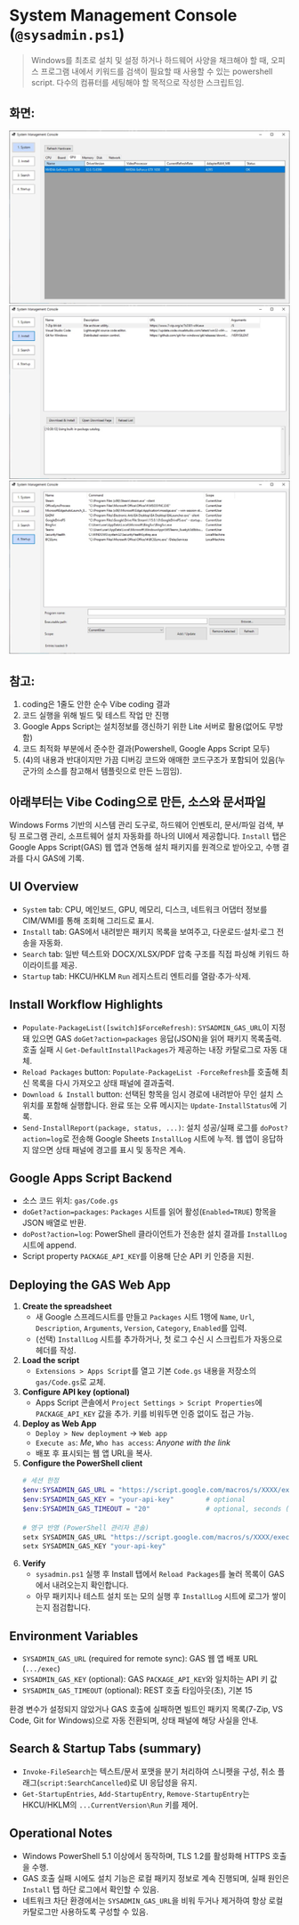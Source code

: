 # System Management Console (`@sysadmin.ps1`)
> Windows를 최초로 설치 및 설정 하거나 하드웨어 사양을 채크해야 할 때, 오피스 프로그램 내에서 키워드를 검색이 필요할 때 사용할 수 있는 powershell script. 다수의 컴퓨터를 세팅해야 할 목적으로 작성한 스크립트임. 


## 화면:
![](1.jpg)
![](2.jpg)
![](3.jpg)


## 참고:
1. coding은 1줄도 안한 순수 Vibe coding 결과
2. 코드 실행을 위해 빌드 및 테스트 작업 만 진행
3. Google Apps Script는 설치정보를 갱신하기 위한 Lite 서버로 활용(없어도 무방함)
4. 코드 최적화 부분에서 준수한 결과(Powershell, Google Apps Script 모두) 
5. (4)의 내용과 반대이지만 가끔 디버깅 코드와 애매한 코드구조가 포함되어 있음(누군가의 소스를 참고해서 템플릿으로 만든 느낌임).

아래부터는 Vibe Coding으로 만든, 소스와 문서파일
---

Windows Forms 기반의 시스템 관리 도구로, 하드웨어 인벤토리, 문서/파일 검색, 부팅 프로그램 관리, 소프트웨어 설치 자동화를 하나의 UI에서 제공합니다. `Install` 탭은 Google Apps Script(GAS) 웹 앱과 연동해 설치 패키지를 원격으로 받아오고, 수행 결과를 다시 GAS에 기록.

## UI Overview
- `System` tab: CPU, 메인보드, GPU, 메모리, 디스크, 네트워크 어댑터 정보를 CIM/WMI를 통해 조회해 그리드로 표시.
- `Install` tab: GAS에서 내려받은 패키지 목록을 보여주고, 다운로드·설치·로그 전송을 자동화.
- `Search` tab: 일반 텍스트와 DOCX/XLSX/PDF 압축 구조를 직접 파싱해 키워드 하이라이트를 제공.
- `Startup` tab: HKCU/HKLM `Run` 레지스트리 엔트리를 열람·추가·삭제.

## Install Workflow Highlights
- `Populate-PackageList([switch]$ForceRefresh)`: `SYSADMIN_GAS_URL`이 지정돼 있으면 GAS `doGet?action=packages` 응답(JSON)을 읽어 패키지 목록출력. 호출 실패 시 `Get-DefaultInstallPackages`가 제공하는 내장 카탈로그로 자동 대체.
- `Reload Packages` button: `Populate-PackageList -ForceRefresh`를 호출해 최신 목록을 다시 가져오고 상태 패널에 결과출력.
- `Download & Install` button: 선택된 항목을 임시 경로에 내려받아 무인 설치 스위치를 포함해 실행합니다. 완료 또는 오류 메시지는 `Update-InstallStatus`에 기록.
- `Send-InstallReport(package, status, ...)`: 설치 성공/실패 로그를 `doPost?action=log`로 전송해 Google Sheets `InstallLog` 시트에 누적. 웹 앱이 응답하지 않으면 상태 패널에 경고를 표시 및 동작은 계속.

## Google Apps Script Backend
- 소스 코드 위치: `gas/Code.gs`
- `doGet?action=packages`: `Packages` 시트를 읽어 활성(`Enabled=TRUE`) 항목을 JSON 배열로 반환.
- `doPost?action=log`: PowerShell 클라이언트가 전송한 설치 결과를 `InstallLog` 시트에 append.
- Script property `PACKAGE_API_KEY`를 이용해 단순 API 키 인증을 지원.

## Deploying the GAS Web App
1. **Create the spreadsheet**
   - 새 Google 스프레드시트를 만들고 `Packages` 시트 1행에 `Name`, `Url`, `Description`, `Arguments`, `Version`, `Category`, `Enabled`를 입력.
   - (선택) `InstallLog` 시트를 추가하거나, 첫 로그 수신 시 스크립트가 자동으로 헤더를 작성.
2. **Load the script**
   - `Extensions > Apps Script`를 열고 기본 `Code.gs` 내용을 저장소의 `gas/Code.gs`로 교체.
3. **Configure API key (optional)**
   - Apps Script 콘솔에서 `Project Settings > Script Properties`에 `PACKAGE_API_KEY` 값을 추가. 키를 비워두면 인증 없이도 접근 가능.
4. **Deploy as Web App**
   - `Deploy > New deployment` → `Web app`
   - `Execute as`: *Me*, `Who has access`: *Anyone with the link*
   - 배포 후 표시되는 웹 앱 URL을 복사.
5. **Configure the PowerShell client**
   ```powershell
   # 세션 한정
   $env:SYSADMIN_GAS_URL = "https://script.google.com/macros/s/XXXX/exec"
   $env:SYSADMIN_GAS_KEY = "your-api-key"        # optional
   $env:SYSADMIN_GAS_TIMEOUT = "20"              # optional, seconds (default 15)

   # 영구 반영 (PowerShell 관리자 콘솔)
   setx SYSADMIN_GAS_URL "https://script.google.com/macros/s/XXXX/exec"
   setx SYSADMIN_GAS_KEY "your-api-key"
   ```
6. **Verify**
   - `sysadmin.ps1` 실행 후 Install 탭에서 `Reload Packages`를 눌러 목록이 GAS에서 내려오는지 확인합니다.
   - 아무 패키지나 테스트 설치 또는 모의 실행 후 `InstallLog` 시트에 로그가 쌓이는지 점검합니다.

## Environment Variables
- `SYSADMIN_GAS_URL` (required for remote sync): GAS 웹 앱 배포 URL (`.../exec`)
- `SYSADMIN_GAS_KEY` (optional): GAS `PACKAGE_API_KEY`와 일치하는 API 키 값
- `SYSADMIN_GAS_TIMEOUT` (optional): REST 호출 타임아웃(초), 기본 15

환경 변수가 설정되지 않았거나 GAS 호출에 실패하면 빌트인 패키지 목록(7-Zip, VS Code, Git for Windows)으로 자동 전환되며, 상태 패널에 해당 사실을 안내.

## Search & Startup Tabs (summary)
- `Invoke-FileSearch`는 텍스트/문서 포맷을 분기 처리하여 스니펫을 구성, 취소 플래그(`script:SearchCancelled`)로 UI 응답성을 유지.
- `Get-StartupEntries`, `Add-StartupEntry`, `Remove-StartupEntry`는 HKCU/HKLM의 `...CurrentVersion\Run` 키를 제어.

## Operational Notes
- Windows PowerShell 5.1 이상에서 동작하며, TLS 1.2를 활성화해 HTTPS 호출을 수행.
- GAS 호출 실패 시에도 설치 기능은 로컬 패키지 정보로 계속 진행되며, 실패 원인은 `Install` 탭 하단 로그에서 확인할 수 있음.
- 네트워크 차단 환경에서는 `SYSADMIN_GAS_URL`을 비워 두거나 제거하여 항상 로컬 카탈로그만 사용하도록 구성할 수 있음.
